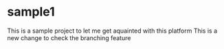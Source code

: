 # sample1
This is a sample project to let me get aquainted with this platform
This is a new change to check the branching feature
